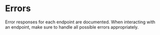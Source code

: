 # Errors

Error responses for each endpoint are documented. When interacting with an endpoint, make sure to handle all possible errors appropriately.
